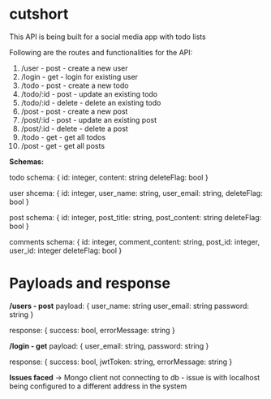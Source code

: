 # cutshort

This API is being built for a social media app with todo lists

Following are the routes and functionalities for the API:

1. /user - post - create a new user
2. /login - get - login for existing user
3. /todo - post - create a new todo
4. /todo/:id - post - update an existing todo
5. /todo/:id - delete - delete an existing todo
6. /post - post - create a new post
7. /post/:id - post - update an existing post
8. /post/:id - delete - delete a post
9. /todo - get - get all todos
10. /post - get - get all posts

**Schemas:**

todo schema:
    {
        id:  integer,
        content: string
        deleteFlag: bool
    }

user shcema:
    {
        id: integer,
        user_name: string,
        user_email: string,
        deleteFlag: bool
    }

post schema:
    {
        id: integer,
        post_title: string,
        post_content: string
        deleteFlag: bool
    }

comments schema:
    {
        id: integer,
        comment_content: string,
        post_id: integer,
        user_id: integer
        deleteFlag: bool
    }

# Payloads and response
**/users - post**
payload: {
    user_name: string
    user_email: string
    password: string
}

response: {
    success: bool,
    errorMessage: string
}

**/login - get**
payload: {
    user_email: string,
    password: string
}

response: {
    success: bool,
    jwtToken: string,
    errorMessage: string
}

**Issues faced**
-> Mongo client not connecting to db - issue is with localhost being configured to a different address in the system
